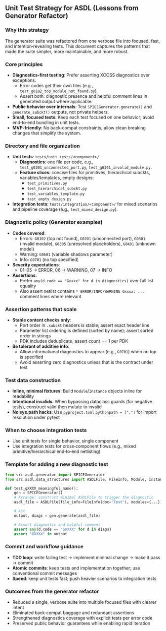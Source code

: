 ## Unit Test Strategy for ASDL (Lessons from Generator Refactor)

### Why this strategy
The generator suite was refactored from one verbose file into focused, fast, and intention‑revealing tests. This document captures the patterns that made the suite simpler, more maintainable, and more robust.

### Core principles
- **Diagnostics-first testing**: Prefer asserting XCCSS diagnostics over exceptions.
  - Error codes get their own files (e.g., `test_g0102_top_module_not_found.py`).
  - Assert both: diagnostic presence and helpful comment lines in generated output where applicable.
- **Public behavior over internals**: Test `SPICEGenerator.generate()` and `generate_subckt()` outputs, not private helpers.
- **Small, focused tests**: Keep each test focused on one behavior; avoid end‑to‑end bundling in unit tests.
- **MVP-friendly**: No back‑compat constraints; allow clean breaking changes that simplify the system.

### Directory and file organization
- **Unit tests**: `tests/unit_tests/<component>/`
  - **Diagnostics**: one file per code, e.g., `test_g0201_unconnected_port.py`, `test_g0301_invalid_module.py`.
  - **Feature slices**: concise files for primitives, hierarchical subckts, variables/templates, empty designs:
    - `test_primitives.py`
    - `test_hierarchical_subckt.py`
    - `test_variables_template.py`
    - `test_empty_design.py`
- **Integration tests**: `tests/integration/<component>/` for mixed scenarios and pipeline coverage (e.g., `test_mixed_design.py`).

### Diagnostic policy (Generator examples)
- **Codes covered**:
  - Errors: `G0102` (top not found), `G0201` (unconnected port), `G0301` (invalid module), `G0305` (unresolved placeholders), `G0401` (unknown model)
  - Warning: `G0601` (variable shadows parameter)
  - Info: `G0701` (no top specified)
- **Severity expectations**:
  - 01–05 → ERROR, 06 → WARNING, 07 → INFO
- **Assertions**:
  - Prefer `any(d.code == "Gxxxx" for d in diagnostics)` over full list equality
  - Also assert netlist contains `* ERROR/INFO/WARNING Gxxxx: ...` comment lines where relevant

### Assertion patterns that scale
- **Stable content checks only**:
  - Port order in `.subckt` headers is stable; assert exact header line
  - Parameter list ordering is defined (sorted by name); assert sorted order in strings
  - PDK includes deduplicate; assert count == 1 per PDK
- **Be tolerant of additive info**:
  - Allow informational diagnostics to appear (e.g., `G0701`) when no top is specified
  - Avoid asserting zero diagnostics unless that is the contract under test

### Test data construction
- **Inline, minimal fixtures**: Build `Module`/`Instance` objects inline for readability
- **Intentional invalids**: When bypassing dataclass guards (for negative tests), construct valid then mutate to invalid
- **No sys.path hacks**: Use `pyproject.toml` `pythonpath = ["."]` for import resolution under pytest

### When to choose integration tests
- Use unit tests for single behavior, single component
- Use integration tests for cross‑component flows (e.g., mixed primitive/hierarchical end‑to‑end netlisting)

### Template for adding a new diagnostic test
```python
from src.asdl.generator import SPICEGenerator
from src.asdl.data_structures import ASDLFile, FileInfo, Module, Instance

def test_gXXXX_meaningful_name():
    gen = SPICEGenerator()
    # Arrange: construct minimal ASDLFile to trigger the diagnostic
    asdl_file = ASDLFile(file_info=FileInfo(doc="Test"), modules={...})

    # Act
    output, diags = gen.generate(asdl_file)

    # Assert diagnostic and helpful comment
    assert any(d.code == "GXXXX" for d in diags)
    assert "GXXXX" in output
```

### Commit and workflow guidance
- **TDD loop**: write failing test → implement minimal change → make it pass → commit
- **Atomic commits**: keep tests and implementation together; use conventional commit messages
- **Speed**: keep unit tests fast; push heavier scenarios to integration tests

### Outcomes from the generator refactor
- Reduced a single, verbose suite into multiple focused files with clearer intent
- Eliminated back‑compat baggage and redundant assertions
- Strengthened diagnostics coverage with explicit tests per error code
- Preserved public behavior guarantees while enabling rapid iteration

